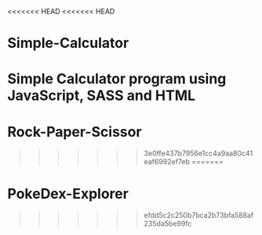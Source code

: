 <<<<<<< HEAD
<<<<<<< HEAD
# Simple-Calculator
Simple Calculator program using JavaScript, SASS and HTML
=======
# Rock-Paper-Scissor
>>>>>>> 3e0ffe437b7956e1cc4a9aa80c41eaf6992ef7eb
=======
# PokeDex-Explorer
>>>>>>> efdd5c2c250b7bca2b73bfa588af235da5be99fc
